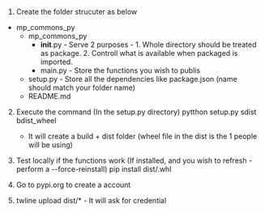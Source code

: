1. Create the folder strucuter as below
- mp_commons_py
    - mp_commons_py
        - __init__.py - Serve 2 purposes - 1. Whole directory should be treated as package. 2. Controll what is available when packaged is imported.
        - main.py - Store the functions you wish to publis
    - setup.py - Store all the dependencies like package.json (name should match your folder name)
    - README.md

2. Execute the command (In the setup.py directory)
pytthon setup.py sdist bdist_wheel
    - It will create a build + dist folder (wheel file in the dist is the 1 people will be using)

3. Test locally if the functions work (If installed, and you wish to refresh - perform a --force-reinstall)
pip install dist/<your wheel file>.whl

4. Go to pypi.org to create a account

5. twline upload dist/* - It will ask for credential